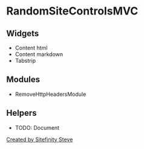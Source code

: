 ﻿# RandomSiteControlsMVC

## Widgets
* Content html
* Content markdown
* Tabstrip

## Modules
* RemoveHttpHeadersModule

## Helpers
* TODO: Document

[Created by Sitefinity Steve](https://www.sitefinitysteve.com)